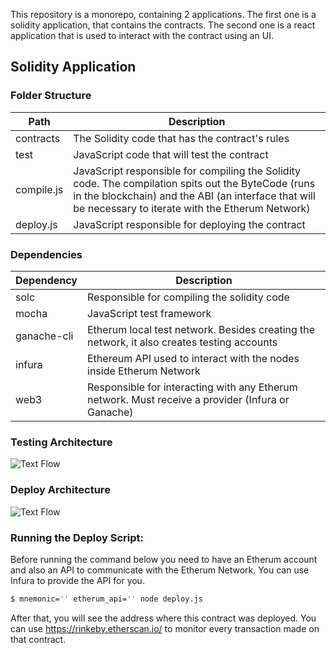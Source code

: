 This repository is a monorepo, containing 2 applications.
The first one is a solidity application, that contains the contracts.
The second one is a react application that is used to interact with the contract using an UI.

## Solidity Application

### Folder Structure  

| Path | Description |
| ------ | ------ |
|contracts|The Solidity code that has the contract's rules| 
|test|JavaScript code that will test the contract| 
|compile.js|JavaScript responsible for compiling the Solidity code. The compilation spits out the ByteCode (runs in the blockchain) and the ABI (an interface that will be necessary to iterate with the Etherum Network)|
|deploy.js|JavaScript responsible for deploying the contract|


### Dependencies

| Dependency | Description |
| ------ | ------ |
|solc|Responsible for compiling the solidity code| 
|mocha|JavaScript test framework| 
|ganache-cli|Etherum local test network. Besides creating the network, it also creates testing accounts|
|infura| Ethereum API used to interact with the nodes inside Etherum Network|
|web3|Responsible for interacting with any Etherum network. Must receive a provider (Infura or Ganache)|


### Testing Architecture
![Text Flow](https://user-images.githubusercontent.com/60303480/126044218-1912da8c-5b0d-4462-8b8c-de24178951e2.png)

### Deploy Architecture
![Text Flow](https://user-images.githubusercontent.com/63314125/126158326-807f94f1-0083-4117-ac3c-98eb3ccf04fd.png)

### Running the Deploy Script:

Before running the command below you need to have an Etherum account and also an API to communicate with the Etherum Network. You can use Infura to provide the API for you.

```sh
$ mnemonic='' etherum_api='' node deploy.js
```

After that, you will see the address where this contract was deployed. You can use https://rinkeby.etherscan.io/ to monitor every transaction made on that contract.
